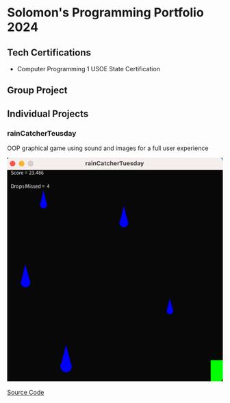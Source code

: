 # Solomon's Programming Portfolio 2024

## Tech Certifications
* Computer Programming 1 USOE State Certification

## Group Project

## Individual Projects

### rainCatcherTeusday
OOP graphical game using sound and images for a full user experience

![Gameplay](https://github.com/sguilkey/programmingportfolio/blob/main/images/Screenshot%202024-01-31%20at%209.46.47%20AM.png?raw=true)

[Source Code](https://github.com/sguilkey/programmingportfolio/blob/main/src/rainCatcherTuesday.pde.zip)
